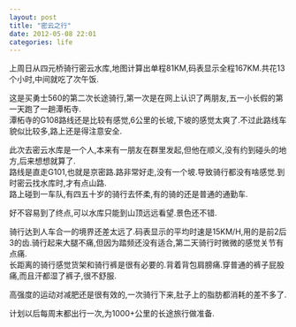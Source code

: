 ```yaml
---
layout: post
title: "密云之行"
date: 2012-05-08 22:01
categories: life
---
```


上周日从四元桥骑行密云水库,地图计算出单程81KM,码表显示全程167KM.共花13个小时,中间就吃了次午饭.

这是买勇士560的第二次长途骑行,第一次是在网上认识了两朋友,五一小长假的第一天跑了一趟潭柘寺.  
潭柘寺的G108路线还是比较有感觉,6公里的长坡,下坡的感觉太爽了.不过此路线车貌似比较多,路上还是得注意安全.

此次去密云水库是一个人,本来有一朋友在群里发起,但他在顺义,没有约到碰头的地方,后来想想就算了.  
路线是直走G101,也就是京密路.路非常好走,没有一个坡.导致骑行都没有啥感觉.到时密云找水库时,才有点山路.  
路上碰到一车队,有四五十岁的骑行去怀柔,有的骑的还是普通的通勤车. 

好不容易到了终点,可以水库只能到山顶远远看望.景色还不错.

骑行达到人车合一的境界还差太远了.码表显示的平均时速是15KM/H,用的是前2后3的齿.骑行起来大腿不痛,但因为踏频还没有适合,第二天骑行时微微的感觉关节有点痛.  
长距离的骑行感觉货架和骑行裤是很有必要的.背着背包肩膀痛.穿普通的裤子屁股痛,而且汗都湿了裤子,很不舒服.

高强度的运动对减肥还是很有效的,一次骑行下来,肚子上的脂肪都消耗的差不多了.

计划以后每周末都出行一次,为1000+公里的长途旅行做准备.
